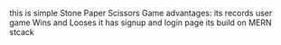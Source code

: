 this is simple Stone Paper Scissors Game 
advantages:
its records user game Wins and Looses
it has signup and login page
its build on MERN stcack

